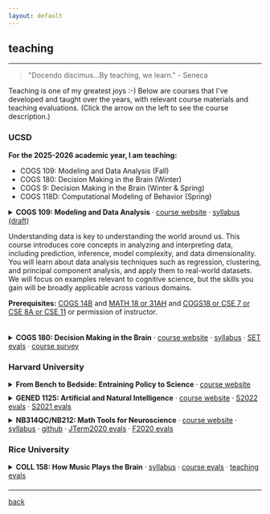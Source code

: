 ```yaml
---
layout: default
---
```

## teaching
***
> "Docendo discimus...By teaching, we learn."  - Seneca

Teaching is one of my greatest joys :-) Below are courses that I've developed and taught over the years, with relevant course materials and teaching evaluations. (Click the arrow on the left to see the course description.)

### UCSD
**For the 2025-2026 academic year, I am teaching:**
- COGS 109: Modeling and Data Analysis (Fall)
- COGS 180: Decision Making in the Brain (Winter)
- COGS 9: Decision Making in the Brain (Winter & Spring)
- COGS 118D: Computational Modeling of Behavior (Spring)

<details style="margin-bottom: 20px;">
<summary><strong>COGS 109: Modeling and Data Analysis</strong> ·
<a href="https://cogs109.github.io/fa25/" target="_blank">course website</a> · 
<a href="https://docs.google.com/document/d/1SdpRRqtwHRpUCxthoSMRfS8kZEPTlqgsQaZ8pjTMwKE/edit?usp=sharing" target="_blank">syllabus (draft)</a> 

<p> Understanding data is key to understanding the world around us. This course introduces core concepts in analyzing and interpreting data, including prediction, inference, model complexity, and data dimensionality. You will learn about data analysis techniques such as regression, clustering, and principal component analysis, and apply them to real-world datasets. We will focus on examples relevant to cognitive science, but the skills you gain will be broadly applicable across various domains.</p>

<p><strong>Prerequisites:</strong> <a href="#">COGS 14B</a> and <a href="#">MATH 18 or 31AH</a> and <a href="#"> COGS18 or CSE 7 or CSE 8A or CSE 11</a> or permission of instructor.</p>
</details>


<details style="margin-bottom: 20px;">
<summary><strong>COGS 180: Decision Making in the Brain</strong> ·
<a href="https://cogs180.github.io/su24/" target="_blank">course website</a> · 
<a href="https://docs.google.com/document/d/1YbU2V1225l-x12fQKUVlMM4-4mK96GNLAb7WUcLVrbA/edit?tab=t.0" target="_blank">syllabus</a> · 
<a href="./files/cogs180_set.pdf" target="_blank">SET evals</a> · 
<a href="./files/cogs180_survey.pdf" target="_blank">course survey</a> </summary>

<p>This interdisciplinary course aims to unravel the complexities behind human decision making by integrating insights from psychology, economics, neuroscience, psychiatry, design, and machine learning. We will explore everything from the cognitive biases and heuristics that shape our everyday decisions, to how decision making is impaired in various psychiatric disorders. We will also discuss why it's so hard to make rational decisions, and how we can use AI to improve our decision making.</p>

<p><strong>Prerequisites:</strong> <a href="#">COGS 14A</a> and <a href="#">BILD 12 or COGS 17</a> and <a href="#">COGS 18</a> or permission of instructor.</p>
</details>

### Harvard University

<details style="margin-bottom: 10px;">
<summary><strong>From Bench to Bedside: Entraining Policy to Science</strong> ·
<a href="https://mahpingfellows.github.io/course/" target="_blank">course website</a> </summary>

<p>Circadian rhythms have a profound impact on our health and well being. Beyond regulating our sleep, they influence cognitive alertness, gastric motility, and cardiovascular health and many other body processes. Yet, our industrialized, 24/7 world often brings us out of sync with these rhythms leading to pervasive but addressable health consequences. Students will learn about the molecular and circuit mechanisms that sync our circadian rhythms to environmental cues like light and food, how our everyday activities and societal issues impact these rhythms, and how we can make policies to keep our circadian health intact without sacrificing all the amenities of modern life. Course developed and offered through the <a href="https://mahping.hsites.harvard.edu/pedagogy-fellows-program" target="_blank">MAHPING Pedagogy Fellows Program</a>. </p>
</details>


<details style="margin-bottom: 10px;">
<summary><strong>GENED 1125: Artificial and Natural Intelligence</strong> ·
<a href="https://gened1125.github.io/spring2024/" target="_blank">course website</a> · 
<a href="./files/gened1125_s22.pdf" target="_blank">S2022 evals</a> · 
<a href="./files/gened1125_s21.pdf" target="_blank">S2021 evals</a> </summary>

<p>What is intelligence? An inquiry into the nature of intelligence can take different forms – philosophical, biological, mathematical or technological. In this course, we will use machine intelligence (everything from voice recognizing smartphones to game-playing computers) as a handle to think about natural intelligence (brains and behavior of animals). Although we will start with big, general questions, we will quickly move to concrete queries about brains and computers. This approach, rather than just starting with brains of animals, may be useful in framing more universal questions independent of the specific architecture of brains of animals. As machines increasingly perform tasks that were once thought to be solely in the domain of humans, there is an urgent need for discussions of the moral and societal implications of artificial intelligence.</p>

<p><strong>Guest lectures:</strong></p>
<ul>
  <li><a href="https://www.youtube.com/watch?v=qIjEKWftu0A&ab_channel=LucyLai" target="_blank">Reinforcement learning in the brain</a></li>
  <li><a href="https://www.youtube.com/watch?v=kle1uBIW8dM&ab_channel=LucyLai" target="_blank">What is consciousness? And can machines have it?</a></li>
</ul>
</details>


<details style="margin-bottom: 20px;">
<summary><strong>NB314QC/NB212: Math Tools for Neuroscience</strong> · 
<a href="https://ebatty.github.io/MathToolsforNeuroscience/intro.html" target="_blank">course website</a> · 
<a href="https://docs.google.com/document/d/15kfaz1kyhHrSDlMr_YHbdG58HQfPUHnDL4xzD3m74rg/edit?usp=sharing" target="_blank">syllabus</a> · 
<a href="https://github.com/ebatty/MathToolsforNeuroscience" target="_blank">github</a> · 
<a href="./files/nb314qc_evals.pdf" target="_blank">JTerm2020 evals</a> · 
<a href="./files/nb212_evals.pdf" target="_blank">F2020 evals</a> </summary>

<p>Numerical data analysis has become a nearly indispensable tool in modern neuroscience. This course aims to equip graduate students with the fundamental mathematical skills in quantitative modeling and data analysis necessary for neuroscience research. The course is aimed at first or second-year students in the Neuroscience PhD program, and is open to other graduate students in the biosciences. This pilot course serves as a crash course to the basics of linear algebra, differential equations, and basic probability and statistics from a mathematical perspective. Each mathematical concept will be illustrated via applications to neural datasets. In 2021, the course became a foundational requirement for the PiN <a href="https://pinphd.hms.harvard.edu/training/computational-certificate" target="_blank">Certificate in Computational Neuroscience</a>.</p>
</details>


### Rice University
<details style="margin-bottom: 20px;">
<summary><strong>COLL 158: How Music Plays the Brain</strong> · 
<a href="https://docs.google.com/document/d/16q9Pa99eruEe2GDdR0uwwedANzm61h8XbWsXU7DSy7M/edit?usp=sharing" target="_blank">syllabus</a> · 
<a href="./files/coll158_evals.pdf" target="_blank">course evals</a> · 
<a href="./files/coll158_teaching.pdf" target="_blank">teaching evals</a> </summary>

<p>Why do we love music? Why do certain songs get stuck in our head, or remind us of certain events in our life? What can music teach us about the human brain? This course examines the ways in which music has shaped the human brain and how it continues to shape the way we act, think, and create into the modern age. Students will discuss and critique the various ongoing topics of music cognition and neuroscience research that aim to delve into the biology of this universal human obsession. Recipient of the 2017 Rice University <a href="https://cte.rice.edu/stc#award" target="_blank">Student-Taught Course Teaching Award</a>.</p>
</details>

***
[back](./)
